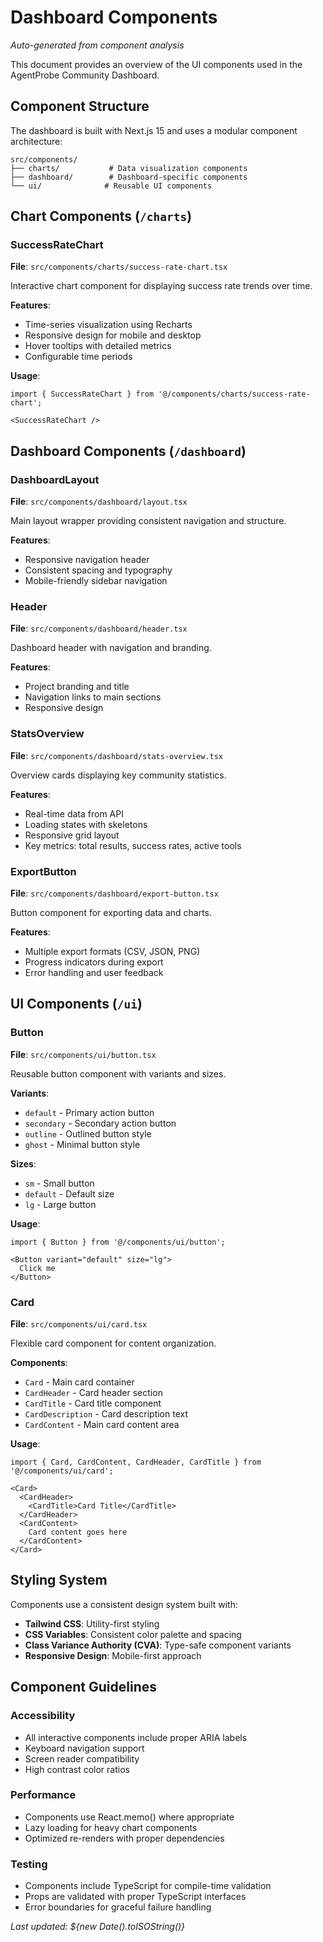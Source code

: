 # Dashboard Components

*Auto-generated from component analysis*

This document provides an overview of the UI components used in the AgentProbe Community Dashboard.

## Component Structure

The dashboard is built with Next.js 15 and uses a modular component architecture:

```
src/components/
├── charts/           # Data visualization components
├── dashboard/        # Dashboard-specific components  
└── ui/              # Reusable UI components
```

## Chart Components (`/charts`)

### SuccessRateChart
**File**: `src/components/charts/success-rate-chart.tsx`

Interactive chart component for displaying success rate trends over time.

**Features**:
- Time-series visualization using Recharts
- Responsive design for mobile and desktop
- Hover tooltips with detailed metrics
- Configurable time periods

**Usage**:
```tsx
import { SuccessRateChart } from '@/components/charts/success-rate-chart';

<SuccessRateChart />
```

## Dashboard Components (`/dashboard`)

### DashboardLayout  
**File**: `src/components/dashboard/layout.tsx`

Main layout wrapper providing consistent navigation and structure.

**Features**:
- Responsive navigation header
- Consistent spacing and typography
- Mobile-friendly sidebar navigation

### Header
**File**: `src/components/dashboard/header.tsx`

Dashboard header with navigation and branding.

**Features**:
- Project branding and title
- Navigation links to main sections
- Responsive design

### StatsOverview
**File**: `src/components/dashboard/stats-overview.tsx`

Overview cards displaying key community statistics.

**Features**:
- Real-time data from API
- Loading states with skeletons
- Responsive grid layout
- Key metrics: total results, success rates, active tools

### ExportButton
**File**: `src/components/dashboard/export-button.tsx`

Button component for exporting data and charts.

**Features**:
- Multiple export formats (CSV, JSON, PNG)
- Progress indicators during export
- Error handling and user feedback

## UI Components (`/ui`)

### Button
**File**: `src/components/ui/button.tsx`

Reusable button component with variants and sizes.

**Variants**:
- `default` - Primary action button
- `secondary` - Secondary action button  
- `outline` - Outlined button style
- `ghost` - Minimal button style

**Sizes**:
- `sm` - Small button
- `default` - Default size
- `lg` - Large button

**Usage**:
```tsx
import { Button } from '@/components/ui/button';

<Button variant="default" size="lg">
  Click me
</Button>
```

### Card
**File**: `src/components/ui/card.tsx`

Flexible card component for content organization.

**Components**:
- `Card` - Main card container
- `CardHeader` - Card header section
- `CardTitle` - Card title component
- `CardDescription` - Card description text
- `CardContent` - Main card content area

**Usage**:
```tsx
import { Card, CardContent, CardHeader, CardTitle } from '@/components/ui/card';

<Card>
  <CardHeader>
    <CardTitle>Card Title</CardTitle>
  </CardHeader>
  <CardContent>
    Card content goes here
  </CardContent>
</Card>
```

## Styling System

Components use a consistent design system built with:

- **Tailwind CSS**: Utility-first styling
- **CSS Variables**: Consistent color palette and spacing
- **Class Variance Authority (CVA)**: Type-safe component variants
- **Responsive Design**: Mobile-first approach

## Component Guidelines

### Accessibility
- All interactive components include proper ARIA labels
- Keyboard navigation support
- Screen reader compatibility
- High contrast color ratios

### Performance
- Components use React.memo() where appropriate
- Lazy loading for heavy chart components
- Optimized re-renders with proper dependencies

### Testing
- Components include TypeScript for compile-time validation
- Props are validated with proper TypeScript interfaces
- Error boundaries for graceful failure handling

*Last updated: ${new Date().toISOString()}*